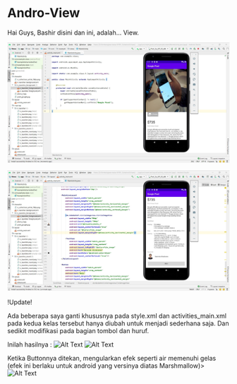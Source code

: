 # Andro-View
Hai Guys, Bashir disini dan ini, adalah...   View.

![Alt Text](https://github.com/lethanaxeger/Andro-View/blob/master/1.jpg)

![Alt Text](https://github.com/lethanaxeger/Andro-View/blob/master/2.jpg)

!Update!

Ada beberapa saya ganti khususnya pada style.xml dan activities_main.xml
pada kedua kelas tersebut hanya diubah untuk menjadi sederhana saja. Dan sedikit modifikasi pada bagian tombol dan huruf.

Inilah hasilnya :
![Alt Text]()
![Alt Text]()

Ketika Buttonnya ditekan, mengularkan efek seperti air memenuhi gelas (efek ini berlaku untuk android yang versinya diatas Marshmallow)>
![Alt Text]()
